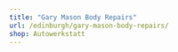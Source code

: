 ```yaml
---
title: "Gary Mason Body Repairs"
url: /edinburgh/gary-mason-body-repairs/
shop: Autowerkstatt
---
```

